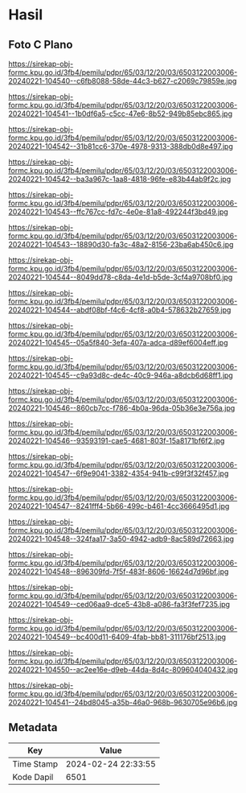 # Hasil

## Foto C Plano

https://sirekap-obj-formc.kpu.go.id/3fb4/pemilu/pdpr/65/03/12/20/03/6503122003006-20240221-104540--c6fb8088-58de-44c3-b627-c2069c79859e.jpg

https://sirekap-obj-formc.kpu.go.id/3fb4/pemilu/pdpr/65/03/12/20/03/6503122003006-20240221-104541--1b0df6a5-c5cc-47e6-8b52-949b85ebc865.jpg

https://sirekap-obj-formc.kpu.go.id/3fb4/pemilu/pdpr/65/03/12/20/03/6503122003006-20240221-104542--31b81cc6-370e-4978-9313-388db0d8e497.jpg

https://sirekap-obj-formc.kpu.go.id/3fb4/pemilu/pdpr/65/03/12/20/03/6503122003006-20240221-104542--ba3a967c-1aa8-4818-96fe-e83b44ab9f2c.jpg

https://sirekap-obj-formc.kpu.go.id/3fb4/pemilu/pdpr/65/03/12/20/03/6503122003006-20240221-104543--ffc767cc-fd7c-4e0e-81a8-492244f3bd49.jpg

https://sirekap-obj-formc.kpu.go.id/3fb4/pemilu/pdpr/65/03/12/20/03/6503122003006-20240221-104543--18890d30-fa3c-48a2-8156-23ba6ab450c6.jpg

https://sirekap-obj-formc.kpu.go.id/3fb4/pemilu/pdpr/65/03/12/20/03/6503122003006-20240221-104544--8049dd78-c8da-4e1d-b5de-3cf4a9708bf0.jpg

https://sirekap-obj-formc.kpu.go.id/3fb4/pemilu/pdpr/65/03/12/20/03/6503122003006-20240221-104544--abdf08bf-f4c6-4cf8-a0b4-578632b27659.jpg

https://sirekap-obj-formc.kpu.go.id/3fb4/pemilu/pdpr/65/03/12/20/03/6503122003006-20240221-104545--05a5f840-3efa-407a-adca-d89ef6004eff.jpg

https://sirekap-obj-formc.kpu.go.id/3fb4/pemilu/pdpr/65/03/12/20/03/6503122003006-20240221-104545--c9a93d8c-de4c-40c9-946a-a8dcb6d68ff1.jpg

https://sirekap-obj-formc.kpu.go.id/3fb4/pemilu/pdpr/65/03/12/20/03/6503122003006-20240221-104546--860cb7cc-f786-4b0a-96da-05b36e3e756a.jpg

https://sirekap-obj-formc.kpu.go.id/3fb4/pemilu/pdpr/65/03/12/20/03/6503122003006-20240221-104546--93593191-cae5-4681-803f-15a8171bf6f2.jpg

https://sirekap-obj-formc.kpu.go.id/3fb4/pemilu/pdpr/65/03/12/20/03/6503122003006-20240221-104547--6f9e9041-3382-4354-941b-c99f3f32f457.jpg

https://sirekap-obj-formc.kpu.go.id/3fb4/pemilu/pdpr/65/03/12/20/03/6503122003006-20240221-104547--8241fff4-5b66-499c-b461-4cc3666495d1.jpg

https://sirekap-obj-formc.kpu.go.id/3fb4/pemilu/pdpr/65/03/12/20/03/6503122003006-20240221-104548--324faa17-3a50-4942-adb9-8ac589d72663.jpg

https://sirekap-obj-formc.kpu.go.id/3fb4/pemilu/pdpr/65/03/12/20/03/6503122003006-20240221-104548--896309fd-7f5f-483f-8606-16624d7d96bf.jpg

https://sirekap-obj-formc.kpu.go.id/3fb4/pemilu/pdpr/65/03/12/20/03/6503122003006-20240221-104549--ced06aa9-dce5-43b8-a086-fa3f3fef7235.jpg

https://sirekap-obj-formc.kpu.go.id/3fb4/pemilu/pdpr/65/03/12/20/03/6503122003006-20240221-104549--bc400d11-6409-4fab-bb81-311176bf2513.jpg

https://sirekap-obj-formc.kpu.go.id/3fb4/pemilu/pdpr/65/03/12/20/03/6503122003006-20240221-104550--ac2ee16e-d9eb-44da-8d4c-809604040432.jpg

https://sirekap-obj-formc.kpu.go.id/3fb4/pemilu/pdpr/65/03/12/20/03/6503122003006-20240221-104541--24bd8045-a35b-46a0-968b-9630705e96b6.jpg


## Metadata

| Key        | Value               |
| ---------- | ------------------- |
| Time Stamp | 2024-02-24 22:33:55 |
| Kode Dapil | 6501                |



